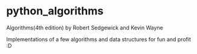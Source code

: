# python_algorithms
Algorithms(4th edition) by Robert Sedgewick and Kevin Wayne

Implementations of a few algorithms and data structures for fun and profit :D
